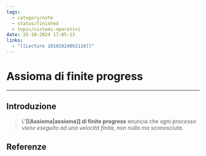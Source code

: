 ```yaml
---
tags:
  - category/note
  - status/finished
  - topic/sistemi-operativi
date: 15-10-2024 17:05:13
links:
  - "[[Lecture 10102024092110]]"
---
```

# Assioma di finite progress
---
## Introduzione
> L'**[[Assioma|assioma]] di finite progress** enuncia che _ogni processo viene eseguito ad una velocità finita, non nulla ma sconosciuta_.

## Referenze